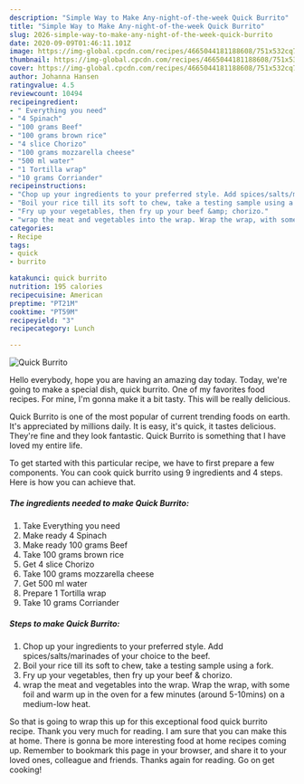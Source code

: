 ```yaml
---
description: "Simple Way to Make Any-night-of-the-week Quick Burrito"
title: "Simple Way to Make Any-night-of-the-week Quick Burrito"
slug: 2026-simple-way-to-make-any-night-of-the-week-quick-burrito
date: 2020-09-09T01:46:11.101Z
image: https://img-global.cpcdn.com/recipes/4665044181188608/751x532cq70/quick-burrito-recipe-main-photo.jpg
thumbnail: https://img-global.cpcdn.com/recipes/4665044181188608/751x532cq70/quick-burrito-recipe-main-photo.jpg
cover: https://img-global.cpcdn.com/recipes/4665044181188608/751x532cq70/quick-burrito-recipe-main-photo.jpg
author: Johanna Hansen
ratingvalue: 4.5
reviewcount: 10494
recipeingredient:
- " Everything you need"
- "4 Spinach"
- "100 grams Beef"
- "100 grams brown rice"
- "4 slice Chorizo"
- "100 grams mozzarella cheese"
- "500 ml water"
- "1 Tortilla wrap"
- "10 grams Corriander"
recipeinstructions:
- "Chop up your ingredients to your preferred style. Add spices/salts/marinades of your choice to the beef."
- "Boil your rice till its soft to chew, take a testing sample using a fork."
- "Fry up your vegetables, then fry up your beef &amp; chorizo."
- "wrap the meat and vegetables into the wrap. Wrap the wrap, with some foil and warm up in the oven for a few minutes (around 5-10mins) on a medium-low heat."
categories:
- Recipe
tags:
- quick
- burrito

katakunci: quick burrito 
nutrition: 195 calories
recipecuisine: American
preptime: "PT21M"
cooktime: "PT59M"
recipeyield: "3"
recipecategory: Lunch

---
```



![Quick Burrito](https://img-global.cpcdn.com/recipes/4665044181188608/751x532cq70/quick-burrito-recipe-main-photo.jpg)

Hello everybody, hope you are having an amazing day today. Today, we're going to make a special dish, quick burrito. One of my favorites food recipes. For mine, I'm gonna make it a bit tasty. This will be really delicious.



Quick Burrito is one of the most popular of current trending foods on earth. It's appreciated by millions daily. It is easy, it's quick, it tastes delicious. They're fine and they look fantastic. Quick Burrito is something that I have loved my entire life.


To get started with this particular recipe, we have to first prepare a few components. You can cook quick burrito using 9 ingredients and 4 steps. Here is how you can achieve that.

<!--inarticleads1-->

##### The ingredients needed to make Quick Burrito:

1. Take  Everything you need
1. Make ready 4 Spinach
1. Make ready 100 grams Beef
1. Take 100 grams brown rice
1. Get 4 slice Chorizo
1. Take 100 grams mozzarella cheese
1. Get 500 ml water
1. Prepare 1 Tortilla wrap
1. Take 10 grams Corriander




<!--inarticleads2-->

##### Steps to make Quick Burrito:

1. Chop up your ingredients to your preferred style. Add spices/salts/marinades of your choice to the beef.
1. Boil your rice till its soft to chew, take a testing sample using a fork.
1. Fry up your vegetables, then fry up your beef &amp; chorizo.
1. wrap the meat and vegetables into the wrap. Wrap the wrap, with some foil and warm up in the oven for a few minutes (around 5-10mins) on a medium-low heat.




So that is going to wrap this up for this exceptional food quick burrito recipe. Thank you very much for reading. I am sure that you can make this at home. There is gonna be more interesting food at home recipes coming up. Remember to bookmark this page in your browser, and share it to your loved ones, colleague and friends. Thanks again for reading. Go on get cooking!
